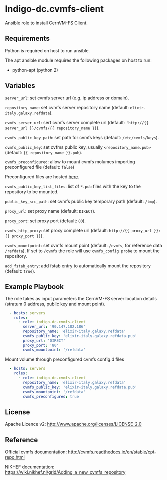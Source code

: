 Indigo-dc.cvmfs-client
======================

Ansible role to install CernVM-FS Client.

Requirements
------------

Python is required on host to run ansible.

The apt ansible module requires the following packages on host to run:

- python-apt (python 2)

Variables
---------

``server_url``: set cvmfs server url (e.g. ip address or domain).

``repository_name``: set cvmfs server repository name (default: ``elixir-italy.galaxy.refdata``).

``cvmfs_server_url``: sert cvmfs server complete url (default: ``'http://{{ server_url }}/cvmfs/{{ repository_name }}``).

``cvmfs_public_key_path``: set path for cvmfs keys (default: ``/etc/cvmfs/keys``).

``cvmfs_public_key``: set cvfms public key, usually `<repository_name.pub>` (default: ``{{ repository_name }}.pub``).

``cvmfs_preconfigured``: allow to mount cvmfs molumes importing preconfigured file (default: ``false``)

Preconfigured files are hosted [here](https://github.com/indigo-dc/Reference-data-galaxycloud-repository).

``cvmfs_public_key_list_files``:  list of ``*.pub`` files with the key to the repository to be mounted.

``public_key_src_path``: set cvmfs public key temporary path (default: ``/tmp``).

``proxy_url``: set proxy name (default: ``DIRECT``).

``proxy_port``: set proxy port (default: ``80``).

``cvmfs_http_proxy``: set proxy complete url (default: ``http://{{ proxy_url }}:{{ proxy_port }}``).

``cvmfs_mountpoint``: set cvmfs mount point (default: ``/cvmfs``, for reference data ``/refdata``). If set to ``/cvmfs`` the role will use ``cvmfs_config probe`` to mount the repository.

``add_fstab_entry``: add fstab entry to automatically mount the repository (default: ``true``).

Example Playbook
----------------

The role takes as input parameters the CernVM-FS server location details (stratum 0 address, public key and mount point).

```yaml
  - hosts: servers
    roles:
      - role: indigo-dc.cvmfs-client
        server_url: '90.147.102.186'
        repository_name: 'elixir-italy.galaxy.refdata'
        cvmfs_public_key: 'elixir-italy.galaxy.refdata.pub'
        proxy_url: 'DIRECT'
        proxy_port: '80'
        cvmfs_mountpoint: '/refdata'
```

Mount volume through preconfigured cvmfs config.d files

```yaml
  - hosts: servers
    roles:
      - role: indigo-dc.cvmfs-client
        repository_name: 'elixir-italy.galaxy.refdata'
        cvmfs_public_key: 'elixir-italy.galaxy.refdata.pub'
        cvmfs_mountpoint: '/refdata'
        cvmfs_preconfigured: true
```


License
-------

Apache Licence v2: http://www.apache.org/licenses/LICENSE-2.0

Reference
---------

Official cvmfs documentation: http://cvmfs.readthedocs.io/en/stable/cpt-repo.html

NIKHEF documentation: https://wiki.nikhef.nl/grid/Adding_a_new_cvmfs_repository
